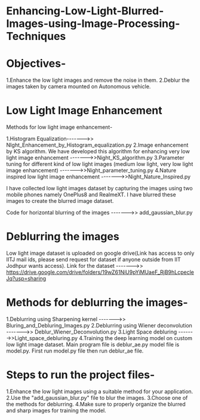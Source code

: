 # Enhancing-Low-Light-Blurred-Images-using-Image-Processing-Techniques
# Objectives- 
1.Enhance the low light images and remove the noise in them. 
2.Deblur the images taken by camera mounted on Autonomous vehicle. 

# Low Light Image Enhancement

Methods for low light image enhancement- 

1.Histogram Equalization------->> NIght_Enhancement_by_Histogram_equalization.py 
2.Image enhancement by KS algorithm. We have developed this algorithm for enhancing very low light image enhancement ------->>Night_KS_algorithm.py 
3.Parameter tuning for different kind of low light images (medium low light, very low light image enhancement) ------->>Night_parameter_tuning.py 
4.Nature inspired low light image enhancement ------->>Night_Nature_Inspired.py 

 
I have collected low light images dataset by capturing the images using two mobile phones namely OnePlus8 and RealmeXT. I have blurred these images to create the blurred image dataset. 

Code for horizontal blurring of the images ------->> add_gaussian_blur.py 

# Deblurring the images 

Low light image dataset is uploaded on google drive(Link has access to only IITJ mail ids, please send request for dataset if  anyone outside from IIT Jodhpur wants access). Link for the dataset ------->> https://drive.google.com/drive/folders/19wZ61NiU9pYiMUaeF_RjB9hLcpecleJq?usp=sharing 

 
# Methods for deblurring the images- 

1.Deblurring using Sharpening kernel ------->> Bluring_and_Debluring_Images.py 
2.Deblurring using Wiener deconvolution ------->> Deblur_Wiener_Deconvolution.py 
3.Light Space debluring ------->>Light_space_debluring.py 
4.Training the deep learning model on custom low light image dataset. Main program file is deblur_ae.py  model file is model.py.  First run model.py file then run deblur_ae file. 

 
# Steps to run the project files- 

1.Enhance the low light images using a suitable method for your application. 
2.Use the "add_gaussian_blur.py" file to blur the images. 
3.Choose one of the methods for deblurring. 
4.Make sure to properly organize the blurred and sharp images for training the model. 

 
